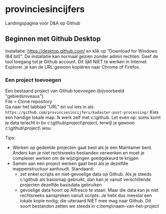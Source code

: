 # provinciesincijfers
Landingspagina voor D&amp;A op Github


## Beginnen met Github Desktop

Installatie: https://desktop.github.com/ en klik op "Download for Windows (64 bit)". De installatie kan normaal gezien zonder admin rechten.
Geef de tool toegang tot je Github account. Dit lijkt NIET te werken in Internet Explorer. je kan de URL gewoon kopiëren naar Chrome of Firefox.

### Een project toevoegen

Een bestaand project van Github toevoegen (bijvoorbeeld "gebiedsniveaus")  
File > Clone repository  
Ga naar het tabblad "URL" en vul iets in als `https://github.com/provinciesincijfers/kadaster-post-processing/`
Kies een handige lokale map. Ik werk zelf met c:\github. Let even op: soms komt je data terecht in bv c:\github\project\project, terwijl je gewoon c:\github\project\ wou.

Tips:
- Werken op gedeelde projecten gaat best als je een Maintainer bent. Anders kan je niet rechtsreeks bestanden verwerken en moet je complexer werken om de wijzigingen goedgekeurd te krijgen
- Samen aan een project werken gaat best als je dezelfde mappenstructuur aanhoudt. Standaard:
  - zet enkel scripts en niet-gevoelige data op Github. Als je steeds c:\github als basismap gebruikt, dan kan je vanuit verschillende projecten dezelfde basisdata gebruiken
  - gevoelige data hoort op Alfresco te staan. Maar die data kan je niet rechtsreeks aanspreken vanuit scripts. Je hebt dus meestal een lokale kopie nodig; die uiteraard NIET mee mag naar Github. Dit soort bestanden zetten we steeds in c:\temp\naam-van-het-project
  
  


